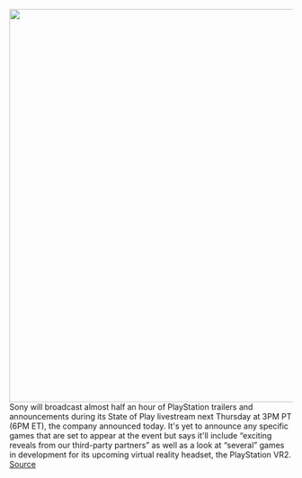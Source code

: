 <img src='https://cdn.vox-cdn.com/thumbor/vK0SYXo85gnwsoL7oaozUnm_INU=/0x0:2040x1360/1200x800/filters:focal(857x517:1183x843)/cdn.vox-cdn.com/uploads/chorus_image/image/70916949/vpavic_4278_20201030_0234.0.jpg' width='700px' /><br/>
Sony will broadcast almost half an hour of PlayStation trailers and announcements during its State of Play livestream next Thursday at 3PM PT (6PM ET), the company announced today. It's yet to announce any specific games that are set to appear at the event but says it'll include “exciting reveals from our third-party partners” as well as a look at “several” games in development for its upcoming virtual reality headset, the PlayStation VR2.
<a href='https://www.theverge.com/2022/5/27/23144332/sony-state-of-play-ps5-psvr2-games-announcements'> Source <a/>
